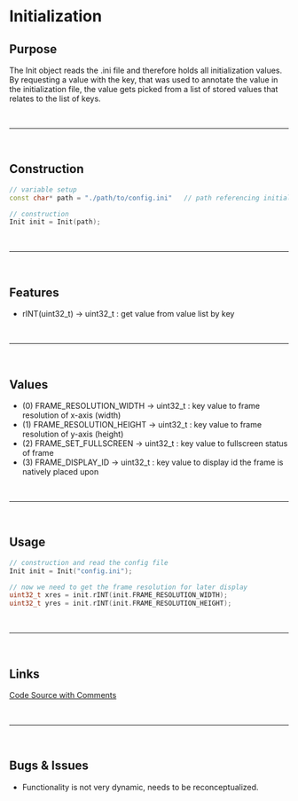# Initialization

## Purpose

The Init object reads the .ini file and therefore holds all initialization values. \
By requesting a value with the key, that was used to annotate the value in the initialization file,
the value gets picked from a list of stored values that relates to the list of keys.

<br>

***

<br>

## Construction

```c++
// variable setup
const char* path = "./path/to/config.ini"	// path referencing initialization file

// construction
Init init = Init(path);
```

<br>

***

<br>

## Features

- rINT(uint32_t) -> uint32_t : get value from value list by key

<br>

***

<br>

## Values

- (0) FRAME_RESOLUTION_WIDTH -> uint32_t : key value to frame resolution of x-axis (width)
- (1) FRAME_RESOLUTION_HEIGHT -> uint32_t : key value to frame resolution of y-axis (height)
- (2) FRAME_SET_FULLSCREEN -> uint32_t : key value to fullscreen status of frame
- (3) FRAME_DISPLAY_ID -> uint32_t : key value to display id the frame is natively placed upon

<br>

***

<br>

## Usage

```c++
// construction and read the config file
Init init = Init("config.ini");

// now we need to get the frame resolution for later display
uint32_t xres = init.rINT(init.FRAME_RESOLUTION_WIDTH);
uint32_t yres = init.rINT(init.FRAME_RESOLUTION_HEIGHT);
```

<br>

***

<br>

## Links

[Code Source with Comments](../../ccb/fcn/init.cpp)

<br>

***

<br>

## Bugs & Issues

- Functionality is not very dynamic, needs to be reconceptualized.